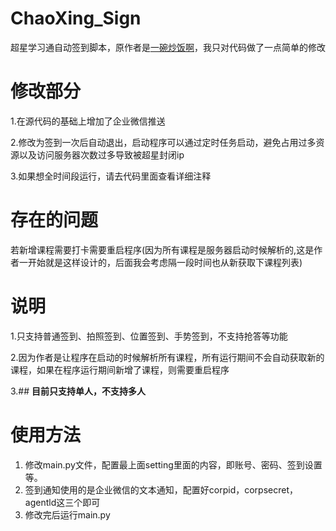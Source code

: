 # ChaoXing_Sign
超星学习通自动签到脚本，原作者是[一碗炒饭啊](https://space.bilibili.com/85497962)，我只对代码做了一点简单的修改

# 修改部分
1.在源代码的基础上增加了企业微信推送

2.修改为签到一次后自动退出，启动程序可以通过定时任务启动，避免占用过多资源以及访问服务器次数过多导致被超星封闭ip

3.如果想全时间段运行，请去代码里面查看详细注释

# 存在的问题
若新增课程需要打卡需要重启程序(因为所有课程是服务器启动时候解析的,这是作者一开始就是这样设计的，后面我会考虑隔一段时间也从新获取下课程列表)


# 说明
1.只支持普通签到、拍照签到、位置签到、手势签到，不支持抢答等功能

2.因为作者是让程序在启动的时候解析所有课程，所有运行期间不会自动获取新的课程，如果在程序运行期间新增了课程，则需要重启程序

3.## **目前只支持单人，不支持多人**


# 使用方法
1. 修改main.py文件，配置最上面setting里面的内容，即账号、密码、签到设置等。
2. 签到通知使用的是企业微信的文本通知，配置好corpid，corpsecret，agentld这三个即可
3. 修改完后运行main.py



